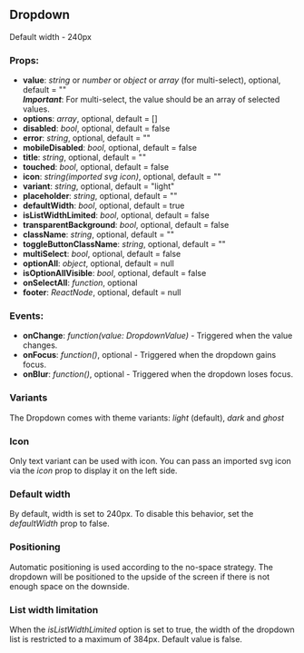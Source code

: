 ## **Dropdown**

Default width - 240px

### Props:

- **value**: _string_ or _number_ or _object_ or _array_ (for multi-select), optional, default = ""  
  _**Important**_: For multi-select, the value should be an array of selected values.
- **options**: _array_, optional, default = []
- **disabled**: _bool_, optional, default = false
- **error**: _string_, optional, default = ""
- **mobileDisabled**: _bool_, optional, default = false
- **title**: _string_, optional, default = ""
- **touched**: _bool_, optional, default = false
- **icon**: _string(imported svg icon)_, optional, default = ""
- **variant**: _string_, optional, default = "light"
- **placeholder**: _string_, optional, default = ""
- **defaultWidth**: _bool_, optional, default = true
- **isListWidthLimited**: _bool_, optional, default = false
- **transparentBackground**: _bool_, optional, default = false
- **className**: _string_, optional, default = ""
- **toggleButtonClassName**: _string_, optional, default = ""
- **multiSelect**: _bool_, optional, default = false
- **optionAll**: _object_, optional, default = null
- **isOptionAllVisible**: _bool_, optional, default = false
- **onSelectAll**: _function_, optional
- **footer**: _ReactNode_, optional, default = null

### Events:

- **onChange**: _function(value: DropdownValue)_ - Triggered when the value changes.
- **onFocus**: _function()_, optional - Triggered when the dropdown gains focus.
- **onBlur**: _function()_, optional - Triggered when the dropdown loses focus.

### Variants

The Dropdown comes with theme variants: _light_ (default), _dark_ and _ghost_

### Icon

Only text variant can be used with icon. You can pass an imported svg icon via the _icon_ prop to display it on the left side.

### Default width

By default, width is set to 240px. To disable this behavior, set the _defaultWidth_ prop to false.

### Positioning

Automatic positioning is used according to the no-space strategy. The dropdown will be positioned to the upside of the screen if there is not enough space on the downside.

### List width limitation

When the _isListWidthLimited_ option is set to true, the width of the dropdown list is restricted to a maximum of 384px. Default value is false.